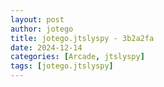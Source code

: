 ```yaml
---
layout: post
author: jotego
title: jotego.jtslyspy - 3b2a2fa
date: 2024-12-14
categories: [Arcade, jtslyspy]
tags: [jotego.jtslyspy]
---
```


